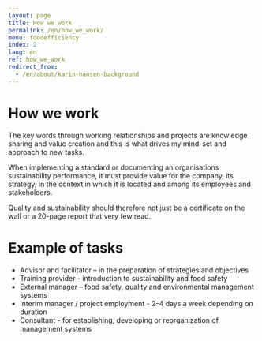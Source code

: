 ```yaml
---
layout: page
title: How we work
permalink: /en/how_we_work/
menu: foodefficiency
index: 2
lang: en
ref: how_we_work
redirect_from:
  - /en/about/karin-hansen-background
---
```


# How we work

The key words through working relationships and projects are knowledge sharing and value creation and this is what drives my mind-set and approach to new tasks. 

When implementing a standard or documenting an organisations sustainability performance, it must provide value for the company, its strategy, in the context in which it is located and among its employees and stakeholders. 

Quality and sustainability should therefore not just be a certificate on the wall or a 20-page report that very few read. 

# Example of tasks
* Advisor and facilitator – in the preparation of strategies and objectives 
* Training provider - introduction to sustainability and food safety
* External manager – food safety, quality and environmental management systems
* Interim manager / project employment - 2-4 days a week depending on duration 
* Consultant - for establishing, developing or reorganization of management systems 
